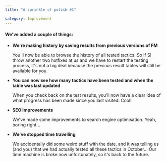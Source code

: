 ```yaml
---
title: "A sprinkle of polish #1"

category: Improvement
---
```


#### We've added a couple of things:



* **We're making history by saving results from previous versions of FM**

  You'll now be able to browse the history of all tested tactics. So if SI throw another two hotfixes at us and we have to restart the testing process, it's not a big deal because the previous result tables will still be available for you.

  

* **You can now see how many tactics have been tested and when the table was last updated** 

  When you check back on the test results, you'll now have a clear idea of what progress has been made since you last visited. Cool!



* **SEO Improvements**

  We've made some improvements to search engine optimisation. Yeah, boring right...



* **We've stopped time travelling**

  We accidentally did some weird stuff with the date, and it was telling us (and you) that we had actually tested all these tactics in October... Our time machine is broke now unfortunately, so it's back to the future. 



